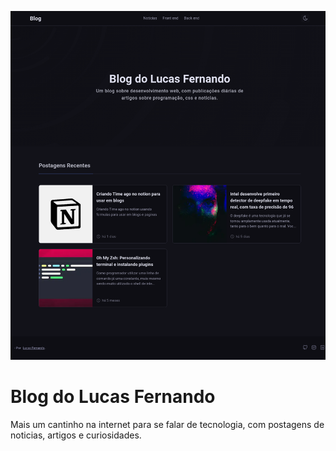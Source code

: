 ![Preview Blog](./docs/blog.lucasfernandodev.com.br_.png)

# Blog do Lucas Fernando

Mais um cantinho na internet para se falar de tecnologia, com postagens de noticias, artigos e curiosidades.